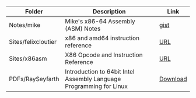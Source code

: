 |   Folder   | Description | Link |
| ---------- | ----------- | ---- |
| Notes/mike | Mike's x86-64 Assembly (ASM) Notes | [gist](https://gist.github.com/mikesmullin/6259449) |
| Sites/felixcloutier | x86 and amd64 instruction reference | [URL](https://www.felixcloutier.com/x86) |
| Sites/x86asm | X86 Opcode and Instruction Reference | [URL](http://ref.x86asm.net) |
| PDFs/RaySeyfarth | Introduction to 64bit Intel Assembly Language Programming for Linux | [Download](http://library.bagrintsev.me/ASM/Introduction%20to%2064bit%20Intel%20Assembly%20Language%20Programming%20for%20Linux.2011.pdf) |
